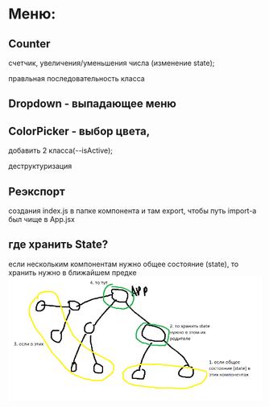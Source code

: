 # Меню:

## Counter

счетчик, увеличения/уменьшения числа (изменение state);

правльная последовательность класса

## Dropdown - выпадающее меню

## ColorPicker - выбор цвета,

добавить 2 класса(--isActive);

деструктуризация

## Реэкспорт

создания index.js в папке компонента и там export, чтобы путь import-a был чище
в App.jsx

## где хранить State?

если нескольким компонентам нужно общее состояние (state), то хранить нужно в
ближайшем предке
![where to save state for few components, if they have similar state](./assets/howToSaveState.png)
